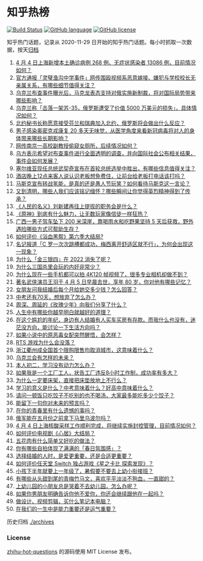 # 知乎热榜
[![Build Status](https://github.com/ToWeLong/zhihu-hot-questions/workflows/CI/badge.svg)](https://github.com/ToWeLong/zhihu-hot-questions/actions)
[![GitHub language](https://img.shields.io/badge/language-golang-orange.svg)](https://golang.org/)
[![GitHub license](https://img.shields.io/github/license/ToWeLong/zhihu-hot-questions)](https://github.com/ToWeLong/zhihu-hot-questions/blob/main/LICENSE)

知乎热门话题，记录从 2020-11-29 日开始的知乎热门话题。每小时抓取一次数据，按天[归档](./archives)

<!-- BEGIN -->

1. [4 月 4 日上海新增本土确诊病例 268 例、无症状感染者 13086 例，目前情况如何？](https://www.zhihu.com/question/526078055)
1. [官方通报「灵璧渔沟中学事件」网传围殴视频系恶意嫁接、嫌犯与学校校长无亲属关系，有哪些细节值得关注？](https://www.zhihu.com/question/526080623)
1. [乌克兰布查事件曝光后，马克龙表态支持对俄实施新制裁，将对国际局势带来哪些影响？](https://www.zhihu.com/question/525989314)
1. [乌克兰称「击落一架苏-35，俄罗斯遭受了价值 5000 万美元的损失」，具体情况如何？](https://www.zhihu.com/question/526011933)
1. [北约秘书长称愿意接受芬兰和瑞典加入北约，俄罗斯将会做出什么反应？](https://www.zhihu.com/question/525927337)
1. [男子感染奥密克戎康复 20 多天无味觉，从医学角度来看新冠病毒将对人的身体带来哪些长期影响？](https://www.zhihu.com/question/525899796)
1. [网传南京一高校副教授偷窥女厕所，后续情况如何？](https://www.zhihu.com/question/525956238)
1. [乌方表示希望对布查事件进行全面透明的调查，并向国际社会公布相关结果，事件会如何发展？](https://www.zhihu.com/question/526088791)
1. [塞尔维亚现任总统武契奇宣布在首轮总统选举中胜出，有哪些信息值得关注？](https://www.zhihu.com/question/525924088)
1. [酒店晚上12点来客人说认识老板想免费住，让前台给老板打电话该打吗？](https://www.zhihu.com/question/519105252)
1. [马斯克宣布转战氢能，是真的还是愚人节玩笑？如何看待马斯克这一言论？](https://www.zhihu.com/question/525643969)
1. [又到清明，哪些人我们应该铭记缅怀？哪些瞬间让你觉得英烈精神得到了传承？](https://www.zhihu.com/question/525401913)
1. [《人民的名义》刘新建再往上提拔的职务会是什么？](https://www.zhihu.com/question/488577818)
1. [《原神》到底有什么魅力，让无数玩家像信徒一样狂热？](https://www.zhihu.com/question/510498414)
1. [广西一男子驾车坠下 200 米深崖，靠喝雨水和吃野果坚持 5 天后获救，野外遇险哪些方式可帮助生存？](https://www.zhihu.com/question/525766641)
1. [如何评价《浴血黑帮》第六季大结局?](https://www.zhihu.com/question/525940447)
1. [名记报道「C 罗一次次跳槽都成功，梅西离开舒适区就不行」，为何会出现这一现象？](https://www.zhihu.com/question/522019527)
1. [为什么「金三银四」在 2022 消失了呢？](https://www.zhihu.com/question/525428243)
1. [为什么三国杀里会玩的内奸非常少？](https://www.zhihu.com/question/318462015)
1. [为什么现在一些手机都可以拍 4K120 帧视频了，很多专业相机却做不到？](https://www.zhihu.com/question/511016519)
1. [著名武侠演员王羽于 4 月 5 日早晨去世，享年 80 岁，你对他有哪些记忆？](https://www.zhihu.com/question/526094668)
1. [女朋友问我结婚后每个月给她交多少钱？怎么回答？](https://www.zhihu.com/question/502313643)
1. [中考还有70天，想放弃了怎么办？](https://www.zhihu.com/question/526090523)
1. [周深、周延的《玫瑰少年》向我们分享了什么？](https://www.zhihu.com/question/525702196)
1. [人生中有哪些你越早明白就越好的道理？](https://www.zhihu.com/question/525662605)
1. [在这个尴尬的年纪，身边有人结婚有人买车买房有存款。而我什么也没有，迷茫没方向，能讨论一下生活方向吗？](https://www.zhihu.com/question/526062341)
1. [如果小说中的原恶毒女配突然醒悟，会怎样？](https://www.zhihu.com/question/445816578)
1. [RTS 游戏为什么会没落？](https://www.zhihu.com/question/61749626)
1. [浙江衢州成全国首个限购限售均取消城市，这意味着什么？](https://www.zhihu.com/question/525613094)
1. [乌克兰会有怎样的未来？](https://www.zhihu.com/question/526075479)
1. [本人初二，学习没有动力怎么办？](https://www.zhihu.com/question/526093134)
1. [如果我是一个工厂工人，状告工厂违反8小时工作制，成功率有多大？](https://www.zhihu.com/question/480817186)
1. [为什么一定要床架，直接把床垫放地上不行么？](https://www.zhihu.com/question/26729898)
1. [学习的意义是什么？中考意味着什么？好高中意味着什么？](https://www.zhihu.com/question/525693942)
1. [请问一顿饭只吃饺子不吃别的也不喝汤，大家最多能吃多少个饺子？](https://www.zhihu.com/question/347264148)
1. [能留下一句你对未来的预言吗？](https://www.zhihu.com/question/514559261)
1. [在你的青春里有什么遗憾的事吗？](https://www.zhihu.com/question/525965074)
1. [俄军能在五月份之前拿下马里乌波尔吗？](https://www.zhihu.com/question/525757850)
1. [4 月 4 日上海核酸采样工作顺利完成，将继续实施封控管理，目前情况如何？](https://www.zhihu.com/question/525994809)
1. [如何评价电视剧《心居》大结局？](https://www.zhihu.com/question/525995425)
1. [五花肉有什么简单又好吃的做法？](https://www.zhihu.com/question/495189332)
1. [你有哪些自拍体现了满满的「春日氛围感」？](https://www.zhihu.com/question/525618797)
1. [选择结婚的人时，是爱更重要，还是合适更重要？](https://www.zhihu.com/question/525830982)
1. [如何评价任天堂 Switch 独占游戏《星之卡比 探索发现》？](https://www.zhihu.com/question/523597688)
1. [小孩下半年就要上一年级了，暑假要不要去上幼小衔接班？](https://www.zhihu.com/question/523958620)
1. [有哪些从头甜到尾的青梅竹马文，喜欢平平淡淡不狗血，一直甜的？](https://www.zhihu.com/question/374405076)
1. [上幼儿园的小朋友总是哭着不去幼儿园，怎么办呢？](https://www.zhihu.com/question/520492936)
1. [如果你男朋友明确告诉你他不爱你，你还会继续跟他在一起吗？](https://www.zhihu.com/question/525981878)
1. [做设计、视频剪辑，买什么笔记本电脑？](https://www.zhihu.com/question/503339280)
1. [在我们的一生中是能力重要还是运气重要？](https://www.zhihu.com/question/525544808)

<!-- END -->

历史归档 [./archives](./archives)


### License
[zhihu-hot-questions](https://github.com/towelong/zhihu-hot-questions) 的源码使用 MIT License 发布。